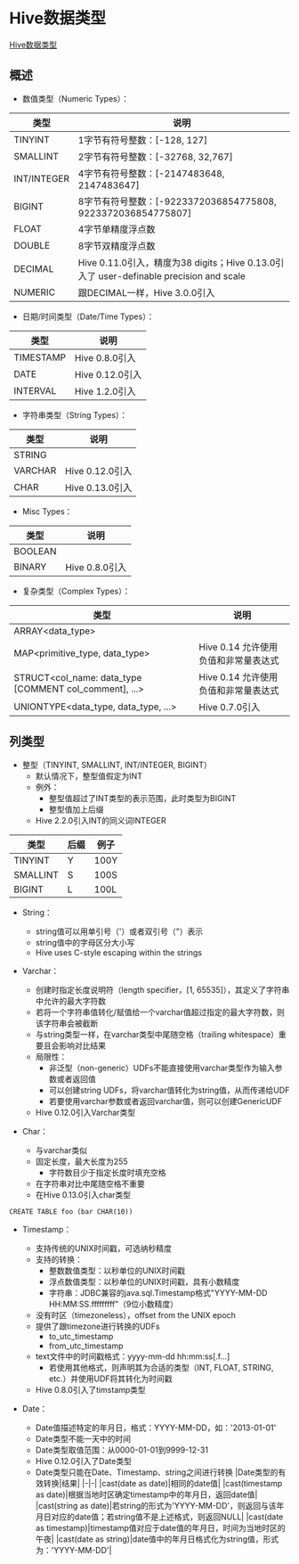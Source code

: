 # Hive数据类型
[Hive数据类型](https://cwiki.apache.org/confluence/display/Hive/LanguageManual+Types#LanguageManualTypes-StringsstringStrings)

## 概述
* 数值类型（Numeric Types）：

|类型|说明|
|-|-|
|TINYINT|1字节有符号整数：[-128, 127]|
|SMALLINT|2字节有符号整数：[-32768, 32,767]|
|INT/INTEGER|4字节有符号整数：[-2147483648, 2147483647]|
|BIGINT|8字节有符号整数：[-9223372036854775808, 9223372036854775807]|
|FLOAT|4字节单精度浮点数|
|DOUBLE|8字节双精度浮点数|
|DECIMAL|Hive 0.11.0引入，精度为38 digits；Hive 0.13.0引入了 user-definable precision and scale|
|NUMERIC|跟DECIMAL一样，Hive 3.0.0引入|

* 日期/时间类型（Date/Time Types）：

|类型|说明|
|-|-|
|TIMESTAMP|Hive 0.8.0引入|
|DATE|Hive 0.12.0引入|
|INTERVAL|Hive 1.2.0引入|

* 字符串类型（String Types）：

|类型|说明|
|-|-|
|STRING||
|VARCHAR|Hive 0.12.0引入|
|CHAR|Hive 0.13.0引入|

* Misc Types：

|类型|说明|
|-|-|
|BOOLEAN||
|BINARY|Hive 0.8.0引入|

* 复杂类型（Complex Types）：

|类型|说明|
|-|-|
|ARRAY<data_type>||
|MAP<primitive_type, data_type>|Hive 0.14 允许使用负值和非常量表达式|
|STRUCT<col_name: data_type [COMMENT col_comment], ...>|Hive 0.14 允许使用负值和非常量表达式|
|UNIONTYPE<data_type, data_type, ...>|Hive 0.7.0引入|

## 列类型
* 整型（TINYINT, SMALLINT, INT/INTEGER, BIGINT）
  * 默认情况下，整型值假定为INT
  * 例外：
    * 整型值超过了INT类型的表示范围，此时类型为BIGINT
    * 整型值加上后缀
  * Hive 2.2.0引入INT的同义词INTEGER

|类型|后缀|例子|
|-|-|-|
|TINYINT|Y|100Y|
|SMALLINT|S|100S|
|BIGINT|L|100L|

* String：
  * string值可以用单引号（'）或者双引号（"）表示
  * string值中的字母区分大小写
  * Hive uses C-style escaping within the strings
  
* Varchar：
  * 创建时指定长度说明符（length specifier，[1, 65535]），其定义了字符串中允许的最大字符数
  * 若将一个字符串值转化/赋值给一个varchar值超过指定的最大字符数，则该字符串会被截断
  * 与string类型一样，在varchar类型中尾随空格（trailing whitespace）重要且会影响对比结果
  * 局限性：
    * 非泛型（non-generic）UDFs不能直接使用varchar类型作为输入参数或者返回值
    * 可以创建string UDFs，将varchar值转化为string值，从而传递给UDF
    * 若要使用varchar参数或者返回varchar值，则可以创建GenericUDF
  * Hive 0.12.0引入Varchar类型

* Char：
  * 与varchar类似
  * 固定长度，最大长度为255
    * 字符数目少于指定长度时填充空格
  * 在字符串对比中尾随空格不重要
  * 在Hive 0.13.0引入char类型
```
CREATE TABLE foo (bar CHAR(10))
```

* Timestamp：
  * 支持传统的UNIX时间戳，可选纳秒精度
  * 支持的转换：
    * 整数数值类型：以秒单位的UNIX时间戳
    * 浮点数值类型：以秒单位的UNIX时间戳，具有小数精度
    * 字符串：JDBC兼容的java.sql.Timestamp格式"YYYY-MM-DD HH:MM:SS.fffffffff"（9位小数精度）
  * 没有时区（timezoneless），offset from the UNIX epoch
  * 提供了跟timezone进行转换的UDFs
    * to_utc_timestamp
    * from_utc_timestamp
  * text文件中的时间戳格式：yyyy-mm-dd hh:mm:ss[.f...]
    * 若使用其他格式，则声明其为合适的类型（INT, FLOAT, STRING, etc.）并使用UDF将其转化为时间戳
  * Hive 0.8.0引入了timstamp类型
  
* Date：
  * Date值描述特定的年月日，格式：YYYY-MM-DD，如：'2013-01-01'
  * Date类型不能一天中的时间
  * Date类型取值范围：从0000-01-01到9999-12-31
  * Hive 0.12.0引入了Date类型
  * Date类型只能在Date、Timestamp、string之间进行转换
|Date类型的有效转换|结果|
|-|-|
|cast(date as date)|相同的date值|
|cast(timestamp as date)|根据当地时区确定timestamp中的年月日，返回date值|
|cast(string as date)|若string的形式为'YYYY-MM-DD'，则返回与该年月日对应的date值；若string值不是上述格式，则返回NULL|
|cast(date as timestamp)|timestamp值对应于date值的年月日，时间为当地时区的午夜|
|cast(date as string)|date值中的年月日格式化为string值，形式为：'YYYY-MM-DD'|
  
  
  
  
  
  
  
  
  
  
  
  
  
  
  




















